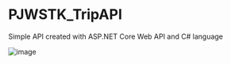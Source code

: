 # PJWSTK_TripAPI
Simple API created with ASP.NET Core Web API and C# language

![image](https://user-images.githubusercontent.com/87541738/126195203-cecacd3b-6321-403d-ada2-49eee195f534.png)
